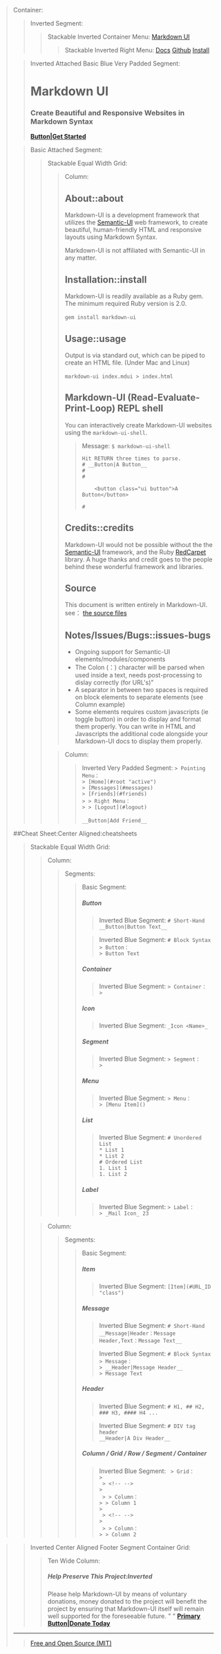 > Container:
> > Inverted Segment:
> > > Stackable Inverted Container Menu:
> > > [Markdown UI](http：//jjuliano.github.io/markdown-ui "active basic")
> > > > Stackable Inverted Right Menu:
> > > > [Docs](docs/toc.html)
> > > > [Github](https：//github.com/jjuliano/markdown-ui)
> > > > [Install](#install)
>
> <!-- -->
> > Inverted Attached Basic Blue Very Padded Segment:
> > # Markdown UI
> > ### Create Beautiful and Responsive Websites  in Markdown Syntax
> > [__Button|Get Started__](docs/toc.html)
>
> <!-- -->
> > Basic Attached Segment:
> > > Stackable Equal Width Grid:
> > > > Column:
> > > > ## About::about
> > > > Markdown-UI is a development framework that utilizes the [Semantic-UI](http：//www.semantic-ui.com) web framework, to create beautiful, human-friendly HTML and responsive layouts using Markdown Syntax.
> > > >
> > > > Markdown-UI is not affiliated with Semantic-UI in any matter.
> > > >
> > > > ## Installation::install
> > > > Markdown-UI is readily available as a Ruby gem. The minimum required Ruby version is 2.0. <br /> <br />
> > > > ```gem install markdown-ui```
> > > >
> > > > ## Usage::usage
> > > > Output is via standard out, which can be piped to create an HTML file. (Under Mac and Linux) <br /> <br />
> > > > ```markdown-ui index.mdui > index.html```
> > > >
> > > > ## Markdown-UI (Read-Evaluate-Print-Loop) REPL shell
> > > > You can interactively create Markdown-UI websites using the `markdown-ui-shell`.
> > > > > Message:
> > > > > ```$ markdown-ui-shell``` <br />
> > > > > ``` ``` <br />
> > > > > ```Hit RETURN three times to parse.``` <br />
> > > > > ```# __Button|A Button__``` <br />
> > > > > ```# ``` <br />
> > > > > ```# ``` <br />
> > > > > ``` ``` <br />
> > > > > ```    <button class="ui button">A Button</button>``` <br />
> > > > > ``` ``` <br />
> > > > > ```# ```
> > > >
> > > > ## Credits::credits
> > > > Markdown-UI would not be possible without the the [Semantic-UI](http：//www.semantic-ui.com) framework, and the Ruby [RedCarpet](https：//github.com/vmg/redcarpet) library. A huge thanks and credit goes to the people behind these wonderful framework and libraries.
> > > >
> > > > ## Source
> > > > This document is written entirely in Markdown-UI. see： [the source files](https：//github.com/jjuliano/markdown-ui/tree/master/website)
> > > >
> > > > ## Notes/Issues/Bugs::issues-bugs
> > > >
> > > > * Ongoing support for Semantic-UI elements/modules/components
> > > > * The Colon (：) character will be parsed when used inside a text, needs post-processing to dislay correctly (for URL's)"
> > > > * A separator in between two spaces is required on block elements to separate elements (see Column example)
> > > > * Some elements requires custom javascripts (ie toggle button) in order to display and format them properly. You can write in HTML and Javascripts the additional code alongside your Markdown-UI docs to display them properly.
> > > >
> > >
> > > <!-- -->
> > > > Column:
> > > > > Inverted Very Padded Segment:
> > > > > ```> Pointing Menu：``` <br />
> > > > > ```> [Home](#root "active")``` <br />
> > > > > ```> [Messages](#messages)``` <br />
> > > > > ```> [Friends](#friends)``` <br />
> > > > > ```> > Right Menu：``` <br />
> > > > > ```> > [Logout](#logout)``` <br />
> > > > > <br />
> > > > > ```__Button|Add Friend__```
>
> <!-- -->
> ##Cheat Sheet:Center Aligned:cheatsheets
> > Stackable Equal Width Grid:
> > > Column:
> > > > Segments:
> > > > > Basic Segment:
> > > > > ##### Button
> > > > > > Inverted Blue Segment:
> > > > > > ``` # Short-Hand ``` <br />
> > > > > > ``` __Button|Button Text__ ```
> > > > >
> > > > > <!-- -->
> > > > > > Inverted Blue Segment:
> > > > > > ``` # Block Syntax ``` <br />
> > > > > > ``` > Button： ``` <br />
> > > > > > ``` > Button Text ``` <br />
> > > > >
> > > > > <!-- -->
> > > > > ##### Container
> > > > > > Inverted Blue Segment:
> > > > > > ``` > Container： ``` <br />
> > > > > > ``` > ``` <br />
> > > > >
> > > > > <!-- -->
> > > > > ##### Icon
> > > > > > Inverted Blue Segment:
> > > > > > ``` _Icon <Name>_ ``` <br />
> > > > >
> > > > > <!-- -->
> > > > > ##### Segment
> > > > > > Inverted Blue Segment:
> > > > > > ``` > Segment： ``` <br />
> > > > > > ``` > ``` <br />
> > > > >
> > > > > <!-- -->
> > > > > ##### Menu
> > > > > > Inverted Blue Segment:
> > > > > > ``` > Menu： ``` <br />
> > > > > > ``` > [Menu Item]() ``` <br />
> > > > >
> > > > > <!-- -->
> > > > > ##### List
> > > > > > Inverted Blue Segment:
> > > > > > ``` # Unordered List ``` <br />
> > > > > > ``` * List 1 ``` <br />
> > > > > > ``` * List 2 ``` <br />
> > > > > > ``` # Ordered List ``` <br />
> > > > > > ``` 1. List 1 ``` <br />
> > > > > > ``` 1. List 2 ``` <br />
> > > > >
> > > > > <!-- -->
> > > > > ##### Label
> > > > > > Inverted Blue Segment:
> > > > > > ``` > Label： ``` <br />
> > > > > > ``` > _Mail Icon_ 23 ``` <br />
> >
> > <!-- --> 
> > > Column:
> > > > Segments:
> > > > > Basic Segment:
> > > > > ##### Item
> > > > > > Inverted Blue Segment:
> > > > > > ``` [Item](#URL_ID "class") ``` <br />
> > > > >
> > > > > <!-- -->
> > > > > ##### Message
> > > > > > Inverted Blue Segment:
> > > > > > ``` # Short-Hand ``` <br />
> > > > > > ``` __Message|Header：Message Header,Text：Message Text__ ``` <br />
> > > > >
> > > > > <!-- -->
> > > > > > Inverted Blue Segment:
> > > > > > ``` # Block Syntax ``` <br />
> > > > > > ``` > Message： ``` <br />
> > > > > > ``` > __Header|Message Header__ ``` <br />
> > > > > > ``` > Message Text ``` <br />
> > > > >
> > > > > <!-- -->
> > > > > ##### Header
> > > > > > Inverted Blue Segment:
> > > > > > ``` # H1, ## H2, ### H3, #### H4 ... ``` <br />
> > > > >
> > > > > <!-- -->
> > > > > > Inverted Blue Segment:
> > > > > > ``` # DIV tag header ``` <br />
> > > > > > ``` __Header|A Div Header__ ``` <br />
> > > > >
> > > > > <!-- -->
> > > > > ##### Column / Grid / Row / Segment / Container
> > > > > > Inverted Blue Segment:
> > > > > > ``` > Grid：``` <br />
> > > > > > ``` > ``` <br />
> > > > > > ``` > <!-- -->``` <br />
> > > > > > ``` > ``` <br />
> > > > > > ``` > > Column：``` <br />
> > > > > > ``` > > Column 1 ``` <br />
> > > > > > ``` > ``` <br />
> > > > > > ``` > <!-- -->``` <br />
> > > > > > ``` > ``` <br />
> > > > > > ``` > > Column：``` <br />
> > > > > > ``` > > Column 2 ``` <br />

>
> <!-- -->
> > Inverted Center Aligned Footer Segment Container Grid:
> > > Ten Wide Column:
> > > ##### Help Preserve This Project:Inverted
> > > Please help Markdown-UI by means of voluntary donations, money donated to the project will benefit the project by ensuring that Markdown-UI itself will remain well supported for the foreseeable future.
> > > " "
> > > [__Primary Button|Donate Today__](PAYPAL_BUTTON)
> ____
> > [Free and Open Source (MIT)](http：//markdown-ui.mit-license.org)